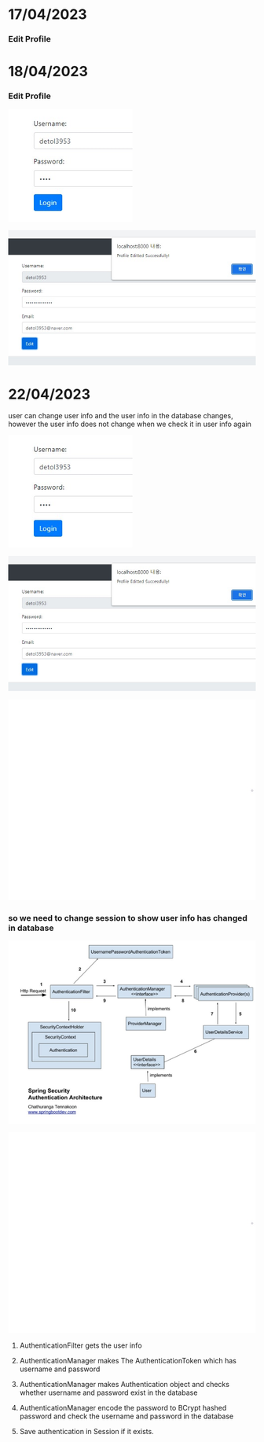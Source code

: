 # 17/04/2023

### Edit Profile

# 18/04/2023

### Edit Profile

![image](./EditProfile.jpg)

![image](./EditProfile2.jpg)


# 22/04/2023

user can change user info and the user info in the database changes, however the user info does not change when we check it in user info again

![image](./EditProfile.jpg)

![image](./EditProfile2.jpg)

![image](./blank.jpg)


### so we need to change session to show user info has changed in database


![image](./SpringSecurity.jpg)

![image](./blank.jpg)

1) AuthenticationFilter gets the user info

2) AuthenticationManager makes The AuthenticationToken which has username and password

3) AuthenticationManager makes Authentication object and checks whether username and password exist in the database

4) AuthenticationManager encode the password to BCrypt hashed password and check the username and password in the database

5) Save authentication in Session if it exists.
